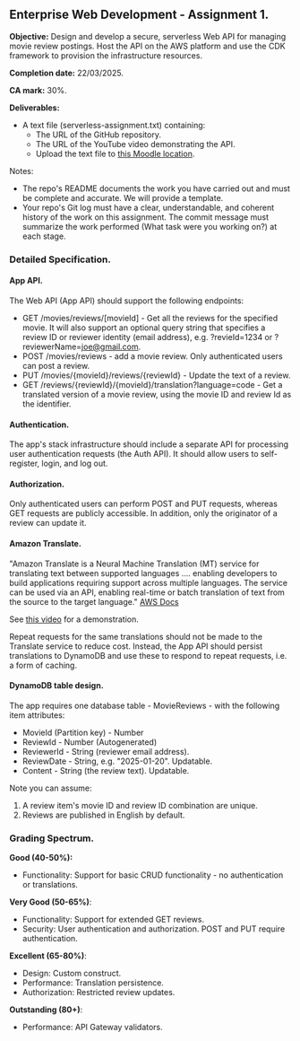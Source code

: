 ## Enterprise Web Development - Assignment 1.

__Objective:__ Design and develop a secure, serverless Web API for managing movie review postings. Host the API on the AWS platform and use the CDK framework to provision the infrastructure resources.

__Completion date:__ 22/03/2025.

__CA mark:__ 30%.

__Deliverables:__

+ A text file (serverless-assignment.txt) containing:
   + The URL of the GitHub repository. 
   + The URL of the YouTube video demonstrating the API. 
   + Upload the text file to [this Moodle location][moodle].

Notes:
+ The repo's README documents the work you have carried out and must be complete and accurate. We will provide a template. 
+ Your repo's Git log must have a clear, understandable, and coherent history of the work on this assignment. The commit message must summarize the work performed (What task were you working on?) at each stage.

### Detailed Specification.

#### App API.

The Web API (App API) should support the following endpoints:

+ GET /movies/reviews/[movieId] - Get all the reviews for the specified movie. It will also support an optional query string that specifies a review ID or reviewer identity (email address), e.g. ?revieId=1234 or ?reviewerName=joe@gmail.com. 
+ POST /movies/reviews - add a movie review. Only authenticated users can post a review.
+ PUT /movies/{movieId}/reviews/{reviewId} - Update the text of a review. 
+ GET /reviews/{reviewId}/{movieId}/translation?language=code - Get a translated version of a movie review, using the movie ID and review Id as the identifier.

#### Authentication. 
The app's stack infrastructure should include a separate API for processing user authentication requests (the Auth API). It should allow users to self-register, login, and log out. 

#### Authorization.
Only authenticated users can perform POST and PUT requests, whereas GET requests are publicly accessible. In addition, only the originator of a review can update it. 

#### Amazon Translate.
"Amazon Translate is a Neural Machine Translation (MT) service for translating text between supported languages .... enabling developers to build applications requiring support across multiple languages. The service can be used via an API, enabling real-time or batch translation of text from the source to the target language." [AWS Docs][translate]

See [this video][demo] for a demonstration.

Repeat requests for the same translations should not be made to the Translate service to reduce cost. Instead, the App API should persist translations to DynamoDB and use these to respond to repeat requests, i.e. a form of caching.

#### DynamoDB table design.

The app requires one database table - MovieReviews - with the following item attributes: 

+ MovieId (Partition key) - Number
+ ReviewId - Number (Autogenerated) 
+ ReviewerId - String (reviewer email address).
+ ReviewDate - String, e.g. "2025-01-20". Updatable.
+ Content - String (the review text). Updatable.

Note you can assume:
1. A review item's movie ID and review ID combination are unique.
1. Reviews are published in English by default.

### Grading Spectrum.

__Good (40-50%):__

+ Functionality: Support for basic CRUD functionality - no authentication or translations.

__Very Good (50-65%)__:

+ Functionality: Support for extended GET reviews.
+ Security: User authentication and authorization. POST and PUT require authentication.

__Excellent (65-80%)__:

+ Design: Custom construct. 
+ Performance: Translation persistence.
+ Authorization: Restricted review updates.

__Outstanding (80+)__:

+ Performance: API Gateway validators.

[translate]: https://docs.aws.amazon.com/translate/latest/dg/what-is.html
[demo]: https://completecoding.io/typescript-translation-api/
[moodle]: https://moodle.wit.ie/mod/assign/view.php?id=4471533

